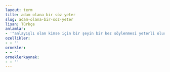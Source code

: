 ```yaml
---
layout: term
title: adam olana bir söz yeter
slug: adam-olana-bir-soz-yeter
lisan: Türkçe
anlamlar:
- '"anlayışlı olan kimse için bir şeyin bir kez söylenmesi yeterli olur" anlamında kullanılan bir söz'
ozellikler:
- - ''
ornekler:
- - ''
orneklerkaynak:
- - ''
---
```


